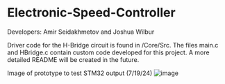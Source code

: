 # Electronic-Speed-Controller
Developers: Amir Seidakhmetov and Joshua Wilbur

Driver code for the H-Bridge circuit is found in /Core/Src. The files main.c and HBridge.c contain custom code developed for this project. A more detailed README will be created in the future.

Image of prototype to test STM32 output (7/19/24)
![image](https://github.com/user-attachments/assets/b47a6323-f5db-4954-950a-a9ec15e21c73)
